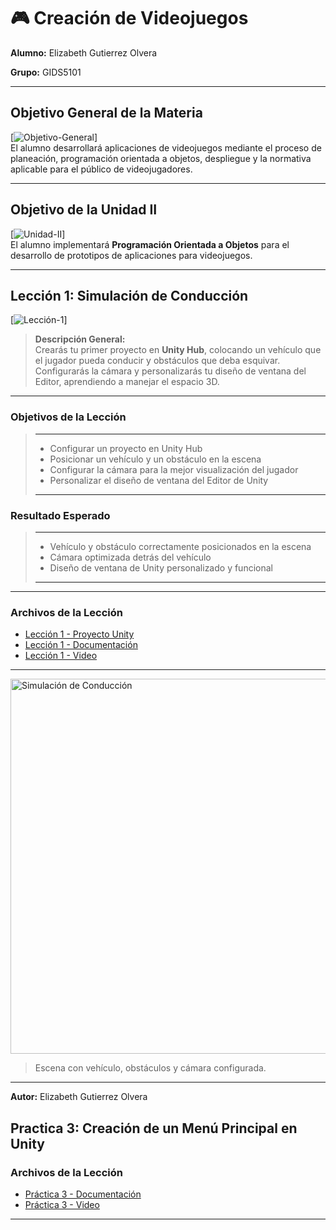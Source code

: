 # 🎮 Creación de Videojuegos 

**Alumno:** Elizabeth Gutierrez Olvera

**Grupo:** GIDS5101  

---

## Objetivo General de la Materia
[![Objetivo-General](https://img.shields.io/badge/Objetivo-General-blue?style=for-the-badge&logo=unity)]  
El alumno desarrollará aplicaciones de videojuegos mediante el proceso de planeación, programación orientada a objetos, despliegue y la normativa aplicable para el público de videojugadores.

---

## Objetivo de la Unidad II
[![Unidad-II](https://img.shields.io/badge/Unidad-II-orange?style=for-the-badge&logo=unity)]  
El alumno implementará **Programación Orientada a Objetos** para el desarrollo de prototipos de aplicaciones para videojuegos.

---

## Lección 1: Simulación de Conducción
[![Lección-1](https://img.shields.io/badge/Leccion-1-red?style=for-the-badge&logo=unity)]  

> **Descripción General:**  
> Crearás tu primer proyecto en **Unity Hub**, colocando un vehículo que el jugador pueda conducir y obstáculos que deba esquivar. Configurarás la cámara y personalizarás tu diseño de ventana del Editor, aprendiendo a manejar el espacio 3D.

---

### Objetivos de la Lección
> ----------------------------------------
> - Configurar un proyecto en Unity Hub
> - Posicionar un vehículo y un obstáculo en la escena
> - Configurar la cámara para la mejor visualización del jugador
> - Personalizar el diseño de ventana del Editor de Unity
> ----------------------------------------

### Resultado Esperado
> ----------------------------------------
> - Vehículo y obstáculo correctamente posicionados en la escena
> - Cámara optimizada detrás del vehículo
> - Diseño de ventana de Unity personalizado y funcional
> ----------------------------------------

---

### Archivos de la Lección
- [Lección 1 - Proyecto Unity](Lecciones/Leccion%201/Leccion1.PlayerControl.unitypackage)
- [Lección 1 - Documentación](Lecciones/Leccion%201/Leccion1.pdf)
- [Lección 1 - Video](Lecciones/Leccion%201/Leccion1.mp4)

---

<img src="https://connect-mediagw.unity.com/h1/20190423/learn/images/2f654ac8-d6c7-4746-ad91-e4f3a6014fe1_Screen_Shot_2019_04_23_at_3.57.47_PM.png" alt="Simulación de Conducción" width="600">

> Escena con vehículo, obstáculos y cámara configurada.

---

**Autor:** Elizabeth Gutierrez Olvera

## Practica 3: Creación de un Menú Principal en Unity
### Archivos de la Lección
- [Práctica 3 - Documentación](Practicas/Practica3/Practica%203.pdf)
- [Práctica 3 - Video](Practicas/Practica3/Practica3.mp4)

---
